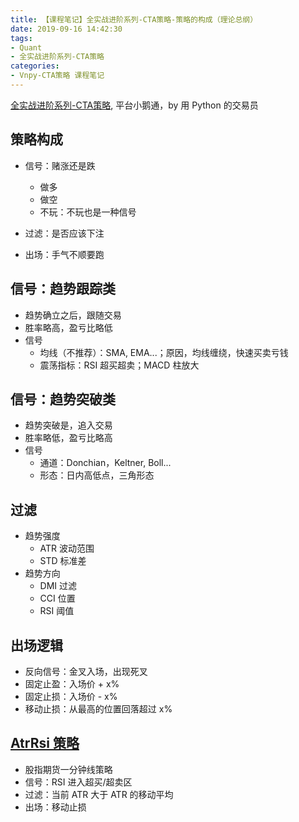 ```yaml
---
title: 【课程笔记】全实战进阶系列-CTA策略-策略的构成（理论总纲）
date: 2019-09-16 14:42:30
tags:
- Quant
- 全实战进阶系列-CTA策略
categories:
- Vnpy-CTA策略 课程笔记
---
```


[全实战进阶系列-CTA策略](https://appszu5scwd6134.h5.xiaoeknow.com/), 平台小鹅通，by 用 Python 的交易员

<!-- More -->

## 策略构成

- 信号：赌涨还是跌
  - 做多
  - 做空
  - 不玩：不玩也是一种信号

- 过滤：是否应该下注

- 出场：手气不顺要跑

## 信号：趋势跟踪类

- 趋势确立之后，跟随交易
- 胜率略高，盈亏比略低
- 信号
  - 均线（不推荐）：SMA, EMA...；原因，均线缠绕，快速买卖亏钱
  - 震荡指标：RSI 超买超卖；MACD 柱放大

## 信号：趋势突破类

- 趋势突破是，追入交易
- 胜率略低，盈亏比略高
- 信号
  - 通道：Donchian，Keltner, Boll...
  - 形态：日内高低点，三角形态

## 过滤

- 趋势强度
  - ATR 波动范围
  - STD 标准差
- 趋势方向
  - DMI 过滤
  - CCI 位置
  - RSI 阈值

## 出场逻辑

- 反向信号：金叉入场，出现死叉
- 固定止盈：入场价 + x%
- 固定止损：入场价 - x%
- 移动止损：从最高的位置回落超过 x%

## [AtrRsi 策略](https://github.com/vnpy/vnpy/blob/master/vnpy/app/cta_strategy/strategies/atr_rsi_strategy.py)

- 股指期货一分钟线策略
- 信号：RSI 进入超买/超卖区
- 过滤：当前 ATR 大于 ATR 的移动平均
- 出场：移动止损